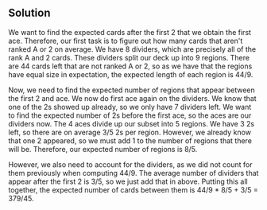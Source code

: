 ## Solution
We want to find the expected cards after the first 2 that we obtain the first ace. Therefore, our first task is to figure out how many cards that aren't ranked A or 2 on average. We have 8 dividers, which are precisely all of the rank A and 2 cards. These dividers split our deck up into 9 regions. There are 44 cards left that are not ranked A or 2, so as we have that the regions have equal size in expectation, the expected length of each region is 44/9. 

Now, we need to find the expected number of regions that appear between the first 2 and ace. We now do first ace again on the dividers. We know that one of the 2s showed up already, so we only have 7 dividers left. We want to find the expected number of 2s before the first ace, so the aces are our dividers now. The 4 aces divide up our subset into 5 regions. We have 3 2s left, so there are on average 3/5 2s per region. However, we already know that one 2 appeared, so we must add 1 to the number of regions that there will be. Therefore, our expected number of regions is 8/5. 

However, we also need to account for the dividers, as we did not count for them previously when computing 44/9. The average number of dividers that appear after the first 2 is 3/5, so we just add that in above. Putting this all together, the expected number of cards between them is 44/9 * 8/5 + 3/5 = 379/45.
